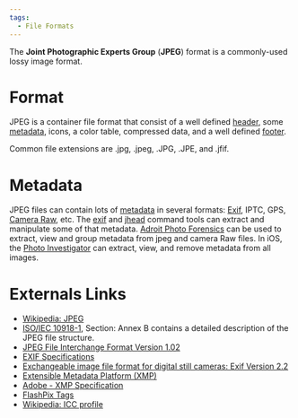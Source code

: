 ```yaml
---
tags:
  - File Formats
---
```

The **Joint Photographic Experts Group** (**JPEG**) format is a
commonly-used lossy image format.

# Format

JPEG is a container file format that consist of a well defined
[header](header.md), some [metadata](metadata.md),
icons, a color table, compressed data, and a well defined
[footer](footer.md).

Common file extensions are .jpg, .jpeg, .JPG, .JPE, and .jfif.

# Metadata

JPEG files can contain lots of [metadata](metadata.md) in
several formats: [Exif](exif.md), IPTC, GPS,
[Camera Raw](camera_raw.md), etc. The [exif](exif.md)
and [jhead](jhead.md) command tools can extract and manipulate
some of that metadata. [Adroit Photo
Forensics](adroit_photo_forensics.md) can be used to extract,
view and group metadata from jpeg and camera Raw files. In iOS, the
[Photo Investigator](photo_investigator.md) can extract, view,
and remove metadata from all images.

# Externals Links

- [Wikipedia: JPEG](https://en.wikipedia.org/wiki/JPEG)
- [ISO/IEC 10918-1](https://www.w3.org/Graphics/JPEG/itu-t81.pdf),
  Section: Annex B contains a detailed description of the JPEG file
  structure.
- [JPEG File Interchange Format Version 1.02](https://www.w3.org/Graphics/JPEG/jfif3.pdf)
- [EXIF Specifications](http://www.exif.org/specifications.html)
- [Exchangeable image file format for digital still cameras: Exif Version 2.2](http://www.exif.org/Exif2-2.PDF)
- [Extensible Metadata Platform (XMP)](https://www.adobe.com/products/xmp.html)
- [Adobe - XMP Specification](http://partners.adobe.com/public/developer/en/xmp/sdk/XMPspecification.pdf)
- [FlashPix Tags](https://exiftool.org/TagNames/FlashPix.html)
- [Wikipedia: ICC profile](https://en.wikipedia.org/wiki/ICC_profile)
